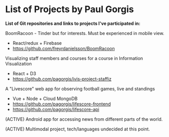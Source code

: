 # List of Projects by Paul Gorgis
**List of Git repositories and links to projects I've participated in:**

BoomRacoon - Tinder but for interests. Must be experienced in mobile view.
- React/redux + Firebase
- https://github.com/freyrdanielsson/BoomRacoon

Visualizing staff members and courses for a course in Information Visualization
- React + D3
- https://github.com/pagorgis/ivis-project-staffiz

A "Livescore" web app for observing football games, live and standings
- Vue + Node + Cloud MongoDB
- https://github.com/pagorgis/lifescore-frontend
- https://github.com/pagorgis/lifescore-api

(ACTIVE) Android app for accessing news from different parts of the world.

(ACTIVE) Multimodal project, tech/languages undecided at this point.
